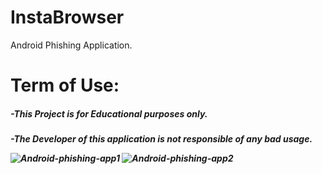 # InstaBrowser
Android Phishing Application.<br/>
<h1>Term of Use:<br/>
<h5>-This Project is for Educational purposes only.<br/>
<h5>-The Developer of this application is not responsible of any bad usage.

![Android-phishing-app1](https://user-images.githubusercontent.com/47100747/112440719-43e30a00-8d68-11eb-803f-25dceee5e384.jpg)
![Android-phishing-app2](https://user-images.githubusercontent.com/47100747/112440756-4cd3db80-8d68-11eb-88a2-61595b2c9eab.jpg)



